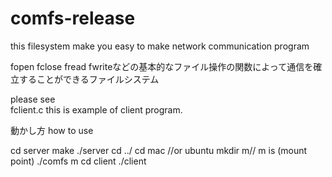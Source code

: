 # comfs-release

this filesystem make you easy to make network communication program

fopen fclose fread fwriteなどの基本的なファイル操作の関数によって通信を確立することができるファイルシステム

please see  
fclient.c 
this is example of client program.


動かし方
how to use 

cd server
make
./server
cd ../
cd mac //or ubuntu
mkdir m// m is (mount point)
./comfs m
cd client
./client

